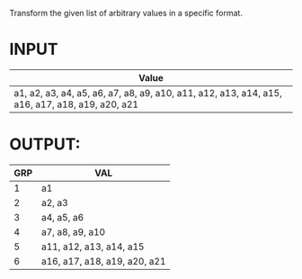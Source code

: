 Transform the given list of arbitrary values in a specific format. 

# INPUT

| Value                                    | 
|------------------------------------------|
| a1, a2, a3, a4, a5, a6, a7, a8, a9, a10, a11, a12, a13, a14, a15, a16, a17, a18, a19, a20, a21    |


# OUTPUT:
| GRP | VAL |
|----------|----------|
| 1 | a1|
| 2 | a2, a3 |
| 3 | a4, a5, a6 |
| 4 | a7, a8, a9, a10 |
| 5 | a11, a12, a13, a14, a15 |
| 6 | a16, a17, a18, a19, a20, a21 |